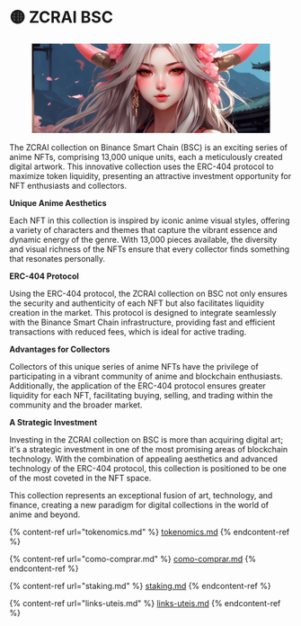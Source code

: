 # 🟡 ZCRAI BSC

<figure><img src="../../../.gitbook/assets/GHBbvf1WAAAn8lt (1).jpeg" alt=""><figcaption></figcaption></figure>

The ZCRAI collection on Binance Smart Chain (BSC) is an exciting series of anime NFTs, comprising 13,000 unique units, each a meticulously created digital artwork. This innovative collection uses the ERC-404 protocol to maximize token liquidity, presenting an attractive investment opportunity for NFT enthusiasts and collectors.

**Unique Anime Aesthetics**

Each NFT in this collection is inspired by iconic anime visual styles, offering a variety of characters and themes that capture the vibrant essence and dynamic energy of the genre. With 13,000 pieces available, the diversity and visual richness of the NFTs ensure that every collector finds something that resonates personally.

**ERC-404 Protocol**

Using the ERC-404 protocol, the ZCRAI collection on BSC not only ensures the security and authenticity of each NFT but also facilitates liquidity creation in the market. This protocol is designed to integrate seamlessly with the Binance Smart Chain infrastructure, providing fast and efficient transactions with reduced fees, which is ideal for active trading.

**Advantages for Collectors**

Collectors of this unique series of anime NFTs have the privilege of participating in a vibrant community of anime and blockchain enthusiasts. Additionally, the application of the ERC-404 protocol ensures greater liquidity for each NFT, facilitating buying, selling, and trading within the community and the broader market.

**A Strategic Investment**

Investing in the ZCRAI collection on BSC is more than acquiring digital art; it's a strategic investment in one of the most promising areas of blockchain technology. With the combination of appealing aesthetics and advanced technology of the ERC-404 protocol, this collection is positioned to be one of the most coveted in the NFT space.

This collection represents an exceptional fusion of art, technology, and finance, creating a new paradigm for digital collections in the world of anime and beyond.

{% content-ref url="tokenomics.md" %}
[tokenomics.md](tokenomics.md)
{% endcontent-ref %}

{% content-ref url="como-comprar.md" %}
[como-comprar.md](como-comprar.md)
{% endcontent-ref %}

{% content-ref url="staking.md" %}
[staking.md](staking.md)
{% endcontent-ref %}

{% content-ref url="links-uteis.md" %}
[links-uteis.md](links-uteis.md)
{% endcontent-ref %}

